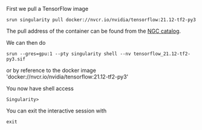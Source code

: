 First we pull a TensorFlow image

```console
srun singularity pull docker://nvcr.io/nvidia/tensorflow:21.12-tf2-py3
```

The pull address of the container can be found from the [NGC catalog](https://ngc.nvidia.com/catalog/containers?orderBy=modifiedDESC&pageNumber=1&query=&quickFilter=containers&filters=).

We can then do

```console
srun --gres=gpu:1 --pty singularity shell --nv tensorflow_21.12-tf2-py3.sif
```

or by reference to the docker image 'docker://nvcr.io/nvidia/tensorflow:21.12-tf2-py3'

You now have shell access

```console
Singularity>
```

You can exit the interactive session with

```console
exit
```
